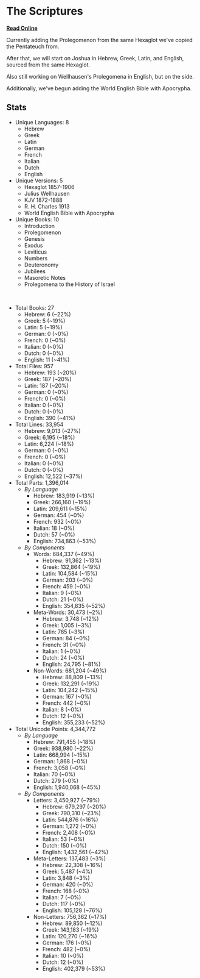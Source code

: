 # The Scriptures

**[Read Online](https://r-neal-kelly.github.io/the_scriptures/)**

Currently adding the Prolegomenon from the same Hexaglot we've copied the Pentateuch from.

After that, we will start on Joshua in Hebrew, Greek, Latin, and English, sourced from the same Hexaglot.

Also still working on Wellhausen's Prolegomena in English, but on the side.

Additionally, we've begun adding the World English Bible with Apocrypha.

## Stats

- Unique Languages: 8
    - Hebrew
    - Greek
    - Latin
    - German
    - French
    - Italian
    - Dutch
    - English
- Unique Versions: 5
    - Hexaglot 1857-1906
    - Julius Wellhausen
    - KJV 1872-1888
    - R. H. Charles 1913
    - World English Bible with Apocrypha
- Unique Books: 10
    - Introduction
    - Prolegomenon
    - Genesis
    - Exodus
    - Leviticus
    - Numbers
    - Deuteronomy
    - Jubilees
    - Masoretic Notes
    - Prolegomena to the History of Israel

<br>

- Total Books: 27
    - Hebrew: 6 (~22%)
    - Greek: 5 (~19%)
    - Latin: 5 (~19%)
    - German: 0 (~0%)
    - French: 0 (~0%)
    - Italian: 0 (~0%)
    - Dutch: 0 (~0%)
    - English: 11 (~41%)
- Total Files: 957
    - Hebrew: 193 (~20%)
    - Greek: 187 (~20%)
    - Latin: 187 (~20%)
    - German: 0 (~0%)
    - French: 0 (~0%)
    - Italian: 0 (~0%)
    - Dutch: 0 (~0%)
    - English: 390 (~41%)
- Total Lines: 33,954
    - Hebrew: 9,013 (~27%)
    - Greek: 6,195 (~18%)
    - Latin: 6,224 (~18%)
    - German: 0 (~0%)
    - French: 0 (~0%)
    - Italian: 0 (~0%)
    - Dutch: 0 (~0%)
    - English: 12,522 (~37%)
- Total Parts: 1,396,014
    - <i>By Language</i>
        - Hebrew: 183,919 (~13%)
        - Greek: 266,160 (~19%)
        - Latin: 209,611 (~15%)
        - German: 454 (~0%)
        - French: 932 (~0%)
        - Italian: 18 (~0%)
        - Dutch: 57 (~0%)
        - English: 734,863 (~53%)
    - <i>By Components</i>
        - Words: 684,337 (~49%)
            - Hebrew: 91,362 (~13%)
            - Greek: 132,864 (~19%)
            - Latin: 104,584 (~15%)
            - German: 203 (~0%)
            - French: 459 (~0%)
            - Italian: 9 (~0%)
            - Dutch: 21 (~0%)
            - English: 354,835 (~52%)
        - Meta-Words: 30,473 (~2%)
            - Hebrew: 3,748 (~12%)
            - Greek: 1,005 (~3%)
            - Latin: 785 (~3%)
            - German: 84 (~0%)
            - French: 31 (~0%)
            - Italian: 1 (~0%)
            - Dutch: 24 (~0%)
            - English: 24,795 (~81%)
        - Non-Words: 681,204 (~49%)
            - Hebrew: 88,809 (~13%)
            - Greek: 132,291 (~19%)
            - Latin: 104,242 (~15%)
            - German: 167 (~0%)
            - French: 442 (~0%)
            - Italian: 8 (~0%)
            - Dutch: 12 (~0%)
            - English: 355,233 (~52%)
- Total Unicode Points: 4,344,772
    - <i>By Language</i>
        - Hebrew: 791,455 (~18%)
        - Greek: 938,980 (~22%)
        - Latin: 668,994 (~15%)
        - German: 1,868 (~0%)
        - French: 3,058 (~0%)
        - Italian: 70 (~0%)
        - Dutch: 279 (~0%)
        - English: 1,940,068 (~45%)
    - <i>By Components</i>
        - Letters: 3,450,927 (~79%)
            - Hebrew: 679,297 (~20%)
            - Greek: 790,310 (~23%)
            - Latin: 544,876 (~16%)
            - German: 1,272 (~0%)
            - French: 2,408 (~0%)
            - Italian: 53 (~0%)
            - Dutch: 150 (~0%)
            - English: 1,432,561 (~42%)
        - Meta-Letters: 137,483 (~3%)
            - Hebrew: 22,308 (~16%)
            - Greek: 5,487 (~4%)
            - Latin: 3,848 (~3%)
            - German: 420 (~0%)
            - French: 168 (~0%)
            - Italian: 7 (~0%)
            - Dutch: 117 (~0%)
            - English: 105,128 (~76%)
        - Non-Letters: 756,362 (~17%)
            - Hebrew: 89,850 (~12%)
            - Greek: 143,183 (~19%)
            - Latin: 120,270 (~16%)
            - German: 176 (~0%)
            - French: 482 (~0%)
            - Italian: 10 (~0%)
            - Dutch: 12 (~0%)
            - English: 402,379 (~53%)
